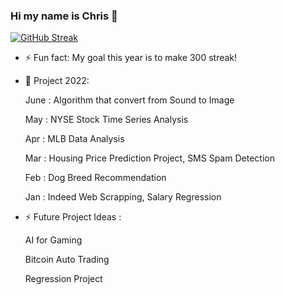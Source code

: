 ### Hi my name is Chris 👋 


[![GitHub Streak](https://github-readme-streak-stats.herokuapp.com/?user=gihonglee)](https://git.io/streak-stats)

- ⚡ Fun fact: My goal this year is to make 300 streak!
- 🌱 Project 2022:

   June : Algorithm that convert from Sound to Image

   May : NYSE Stock Time Series Analysis

   Apr : MLB Data Analysis

   Mar : Housing Price Prediction Project, SMS Spam Detection
   
   Feb : Dog Breed Recommendation
   
   Jan : Indeed Web Scrapping, Salary Regression

- ⚡ Future Project Ideas : 

   AI for Gaming
   
   Bitcoin Auto Trading
   
   Regression Project
   
   
   
   
<!--
**gihonglee/gihonglee** is a ✨ _special_ ✨ repository because its `README.md` (this file) appears on your GitHub profile.

Here are some ideas to get you started:

- 🔭 I’m currently working on ...
- 🌱 I’m currently learning ...
- 👯 I’m looking to collaborate on ...
- 🤔 I’m looking for help with ...
- 💬 Ask me about ...
- 📫 How to reach me: ...
- 😄 Pronouns: ...
- ⚡ Fun fact: ...
-->
